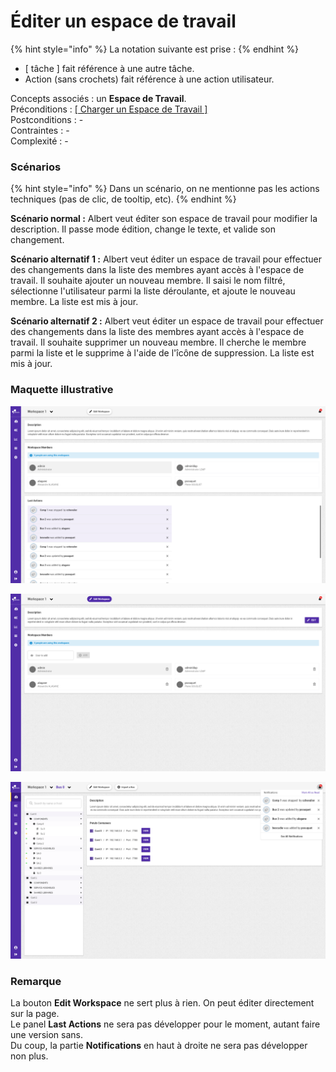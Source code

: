 # Éditer un espace de travail

{% hint style="info" %}
La notation suivante est prise :
{% endhint %}

* \[ tâche \] fait référence à une autre tâche.
* Action \(sans crochets\) fait référence à une action utilisateur.

Concepts associés : un **Espace de Travail**.  
Préconditions : [\[ Charger un Espace de Travail \]](charger-un-espace-de-travail.md)  
Postconditions : -  
Contraintes : -  
Complexité : -

### Scénarios

{% hint style="info" %}
Dans un scénario, on ne mentionne pas les actions techniques \(pas de clic, de tooltip, etc\). 
{% endhint %}

**Scénario normal :** Albert veut éditer son espace de travail pour modifier la description. Il passe mode édition, change le texte, et valide son changement.

**Scénario alternatif 1 :** Albert veut éditer un espace de travail pour effectuer des changements dans la liste des membres ayant accès à l'espace de travail. Il souhaite ajouter un nouveau membre. Il saisi le nom filtré, sélectionne l'utilisateur parmi la liste déroulante, et ajoute le nouveau membre. La liste est mis à jour.

**Scénario alternatif 2 :** Albert veut éditer un espace de travail pour effectuer des changements dans la liste des membres ayant accès à l'espace de travail. Il souhaite supprimer un nouveau membre. Il cherche le membre parmi la liste et le supprime à l'aide de l'îcône de suppression. La liste est mis à jour.

### Maquette illustrative <a id="maquette-illustrative"></a>

![A fusionner avec l&apos;image suivante.](../../.gitbook/assets/workspace.png)

 

![A fusionner avec l&apos;image pr&#xE9;cedente.](../../.gitbook/assets/workspace-edit.png)

 

![La partie notifications en haut &#xE0; droite est l&#xE0; a m&#xEA;me que sur un espace de travail.](../../.gitbook/assets/bus-1.png)

### Remarque

La bouton **Edit Workspace** ne sert plus à rien. On peut éditer directement sur la page.  
Le panel **Last Actions** ne sera pas développer pour le moment, autant faire une version sans.  
Du coup, la partie **Notifications** en haut à droite ne sera pas développer non plus.  


